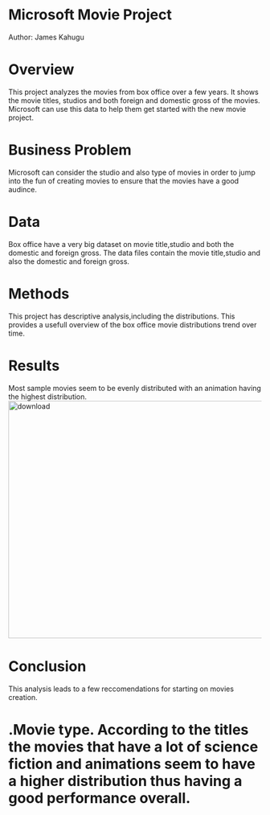 # Microsoft Movie Project
 Author: James Kahugu

# Overview
This project analyzes the movies from box office over a few years. It shows the movie titles, studios and both foreign and domestic gross of the movies. Microsoft can use this data to help them get started with the new movie project.

# Business Problem
Microsoft can consider the studio and also type of movies in order to jump into the fun of creating movies to ensure that the movies have a good audince.

# Data
Box office have a very big dataset on movie title,studio and both the domestic and foreign gross. The data files contain the movie title,studio and also the domestic and foreign gross.

# Methods
This project has descriptive analysis,including the distributions. This provides a usefull overview of the box office movie distributions trend over time.

# Results
Most sample movies seem to be evenly distributed with an animation having the highest distribution.
<img width="807" height="472" alt="download" src="https://github.com/user-attachments/assets/8e572250-885f-4a0e-8555-60bfbd799be0" />

# Conclusion
This analysis leads to a few reccomendations for starting on movies creation.
# .Movie type. According to the titles the movies that have a lot of science fiction and animations seem to have a higher distribution thus having a good performance overall.





